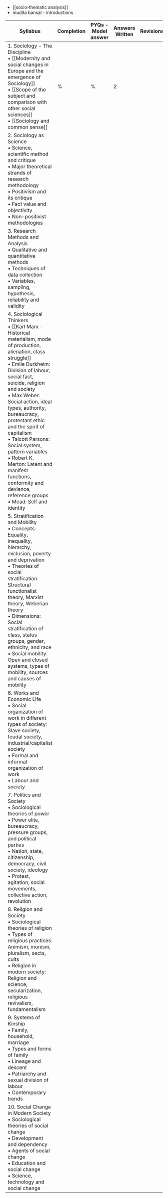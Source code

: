 - [[socio-thematic analysis]]
- mudita bansal - introductions

| **Syllabus**                                                                                                                                                                                                                                                                                                                                                                                                                                                                                                   | **Completion** | **PYQs - Model answer** | **Answers Written** | **Revisions** |
| -------------------------------------------------------------------------------------------------------------------------------------------------------------------------------------------------------------------------------------------------------------------------------------------------------------------------------------------------------------------------------------------------------------------------------------------------------------------------------------------------------------- | -------------- | ----------------------- | ------------------- | ------------- |
| 1. Sociology - The Discipline<br>• [[Modernity and social changes in Europe and the emergence of Sociology]]<br>• [[Scope of the subject and comparison with other social sciences]]<br>• [[Sociology and common sense]]                                                                                                                                                                                                                                                                                       | %              | %                       | 2                   |               |
| 2. Sociology as Science <br>• Science, scientific method and critique<br>• Major theoretical strands of research methodology<br>• Positivism and its critique<br>• Fact value and objectivity<br>• Non-positivist methodologies                                                                                                                                                                                                                                                                                |                |                         |                     |               |
| 3. Research Methods and Analysis<br>• Qualitative and quantitative methods<br>• Techniques of data collection<br>• Variables, sampling, hypothesis, reliability and validity                                                                                                                                                                                                                                                                                                                                   |                |                         |                     |               |
| 4. Sociological Thinkers<br>• [[Karl Marx - Historical materialism, mode of production, alienation, class struggle]]<br>• Emile Durkheim: Division of labour, social fact, suicide, religion and society<br>• Max Weber: Social action, ideal types, authority, bureaucracy, protestant ethic and the spirit of capitalism<br>• Talcott Parsons: Social system, pattern variables<br>• Robert K. Merton: Latent and manifest functions, conformity and deviance, reference groups<br>• Mead: Self and identity |                |                         |                     |               |
| 5. Stratification and Mobility<br>• Concepts: Equality, inequality, hierarchy, exclusion, poverty and deprivation<br>• Theories of social stratification: Structural functionalist theory, Marxist theory, Weberian theory<br>• Dimensions: Social stratification of class, status groups, gender, ethnicity, and race<br>• Social mobility: Open and closed systems, types of mobility, sources and causes of mobility                                                                                        |                |                         |                     |               |
| 6. Works and Economic Life<br>• Social organization of work in different types of society: Slave society, feudal society,<br>industrial/capitalist society<br>• Formal and informal organization of work<br>• Labour and society                                                                                                                                                                                                                                                                               |                |                         |                     |               |
| 7. Politics and Society<br>• Sociological theories of power<br>• Power elite, bureaucracy, pressure groups, and political parties<br>• Nation, state, citizenship, democracy, civil society, ideology<br>• Protest, agitation, social movements, collective action, revolution                                                                                                                                                                                                                                 |                |                         |                     |               |
| 8. Religion and Society<br>• Sociological theories of religion<br>• Types of religious practices: Animism, monism, pluralism, sects, cults<br>• Religion in modern society: Religion and science, secularization, religious revivalism, fundamentalism                                                                                                                                                                                                                                                         |                |                         |                     |               |
| 9. Systems of Kinship<br>• Family, household, marriage<br>• Types and forms of family<br>• Lineage and descent<br>• Patriarchy and sexual division of labour<br>• Contemporary trends                                                                                                                                                                                                                                                                                                                          |                |                         |                     |               |
| 10. Social Change in Modern Society<br>• Sociological theories of social change<br>• Development and dependency<br>• Agents of social change<br>• Education and social change<br>• Science, technology and social change                                                                                                                                                                                                                                                                                       |                |                         |                     |               |